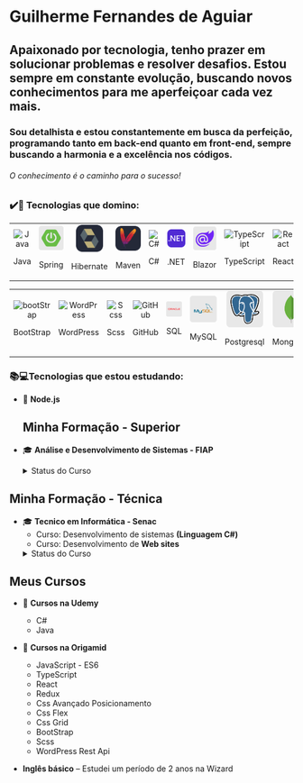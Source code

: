 # Guilherme Fernandes de Aguiar
## Apaixonado por tecnologia, tenho prazer em solucionar problemas e resolver desafios. Estou sempre em constante evolução, buscando novos conhecimentos para me aperfeiçoar cada vez mais.
### Sou detalhista e estou constantemente em busca da perfeição, programando tanto em back-end quanto em front-end, sempre buscando a harmonia e a excelência nos códigos.
###### O conhecimento é o caminho para o sucesso!

### ✔️💯 Tecnologias que domino:
<table>
  <tr>
    <td align="center">
      <img src="https://skillicons.dev/icons?i=java" width="48px" height="65px" alt="Java" /><br/>
      <p>Java</p>
    </td>
    <td align="center">
      <img src="https://raw.githubusercontent.com/gui-bus/TechIcons/70f9ca213e35be00f41c0350d77c238c999db688/Light/Spring%20Boot.svg" width="48px"  alt="Spring Boot" /><br/>
      <p>Spring</p>
    </td>
 <td align="center">
      <img src="https://raw.githubusercontent.com/tandpfun/skill-icons/65dea6c4eaca7da319e552c09f4cf5a9a8dab2c8/icons/Hibernate-Dark.svg" width="48px"  alt="Hibernate" /><br/>
      <p>Hibernate</p>
    </td>
     <td align="center">
      <img src="https://raw.githubusercontent.com/tandpfun/skill-icons/65dea6c4eaca7da319e552c09f4cf5a9a8dab2c8/icons/Maven-Dark.svg" width="48px" alt="Maven" /><br/>
      <p>Maven</p>
    </td>
    <td align="center">
      <img src="https://skillicons.dev/icons?i=c#"  width="65px" alt="C#" /><br/>
      <p>C#</p>
    </td>
 <td align="center">
      <img src="https://raw.githubusercontent.com/tandpfun/skill-icons/65dea6c4eaca7da319e552c09f4cf5a9a8dab2c8/icons/DotNet.svg" width="48px" alt=".NET" /><br/>
      <p>.NET</p>
    </td>
     <td align="center">
      <img src="https://raw.githubusercontent.com/gui-bus/TechIcons/70f9ca213e35be00f41c0350d77c238c999db688/Light/Blazor.svg" width="48px" alt="Blazor" /><br/>
      <p>Blazor</p>
    </td>
    <td align="center">
      <img src="https://skillicons.dev/icons?i=typescript"  width="48px" alt="TypeScript" /><br/>
      <p>TypeScript</p>
    </td>
    <td align="center">
      <img src="https://skillicons.dev/icons?i=react"  width="48px" alt="React" /><br/>
      <p>React</p>
    </td>
    <td align="center">
      <img src="https://skillicons.dev/icons?i=javascript"  width="48px" alt="JavaScript" /><br/>
      <p>JavaScript</p>
    </td>
    <td align="center">
      <img src="https://skillicons.dev/icons?i=redux"  width="48px" alt="Redux" /><br/>
      <p>Redux</p>
    </td>
    <td align="center">
      <img src="https://skillicons.dev/icons?i=css" width="48px" alt="Css" /><br/>
      <p>Css</p>
    </td>
  </tr>
</table>
<table>
  <tr>
    <td align="center">
      <img src="https://skillicons.dev/icons?i=bootstrap"  width="65px" alt="bootStrap" /><br/>
      <p>BootStrap</p>
    </td>
     <td align="center">
      <img src="https://skillicons.dev/icons?i=wordpress"  width="65px" alt="WordPress" /><br/>
      <p>WordPress</p>
    </td>
    <td align="center">
      <img src="https://skillicons.dev/icons?i=scss" width="65px" alt="Scss" /><br/>
      <p>Scss</p>
    </td>
    <td align="center">
      <img src="https://skillicons.dev/icons?i=github"  width="65px" alt="GitHub" /><br/>
      <p>GitHub</p>
    </td>
    <td align="center">
      <img width="65px" alt="Oracle SQL" src="https://github.com/gui-bus/TechIcons/blob/main/Light/Oracle.svg"><br/>
      <p>SQL</p>
    </td>
    <td align="center">
      <img width="65px" alt="MySQL" src="https://github.com/gui-bus/TechIcons/blob/main/Light/MySQL.svg"><br/>
      <p>MySQL</p>
    </td>
<td align="center">
      <img src="https://github.com/gui-bus/TechIcons/blob/main/Light/PostgreSQL.svg"  width="65px" alt="postgresql" /><br/>
      <p>Postgresql</p>
    </td>
    <td align="center">
      <img src="https://github.com/gui-bus/TechIcons/blob/main/Light/MongoDB.svg"  width="65px" alt="mongoDB" /><br/>
      <p>MongoDB</p>
    </td>
    <td align="center">
      <img src="https://skillicons.dev/icons?i=firebase"  width="65px" alt="FireBase" /><br/>
      <p>Firebase</p>
    </td>
     <td align="center">
      <img src="https://github.com/tandpfun/skill-icons/blob/main/icons/Github-Dark.svg"  width="65px" alt="GitHub" /><br/>
      <p>GitHub</p>
    </td>
    <td align="center">
      <img src="https://github.com/tandpfun/skill-icons/blob/main/icons/Git.svg"  width="65px" alt="Git" /><br/>
      <p>Git</p>
    </td>
  </tr>
</table>

### 📚💻Tecnologias que estou estudando:
- 🚀 **Node.js**
  ## Minha Formação - Superior

- 🎓 **Análise e Desenvolvimento de Sistemas - FIAP**
  <details>
    <summary>Status do Curso</summary>
    - Iniciado em 02/2015 e concluído em 12/2016
  </details>
## Minha Formação - Técnica

- 🎓 **Tecnico em Informática - Senac**<br/>
  - Curso: Desenvolvimento de sistemas **(Linguagem C#)**
  - Curso: Desenvolvimento de **Web sites**<br/>
  <details>
    <summary>Status do Curso</summary>
    - Iniciado em 02/2015 e concluído em 12/2016
  </details>
## Meus Cursos

- 📖 **Cursos na Udemy**
  - C#
  - Java
    
- 📖 **Cursos na Origamid**
  - JavaScript - ES6
  - TypeScript
  - React
  - Redux
  - Css Avançado Posicionamento
  - Css Flex
  - Css Grid
  - BootStrap
  - Scss
  - WordPress Rest Api
- **Inglês básico** – Estudei um período de 2 anos na Wizard
